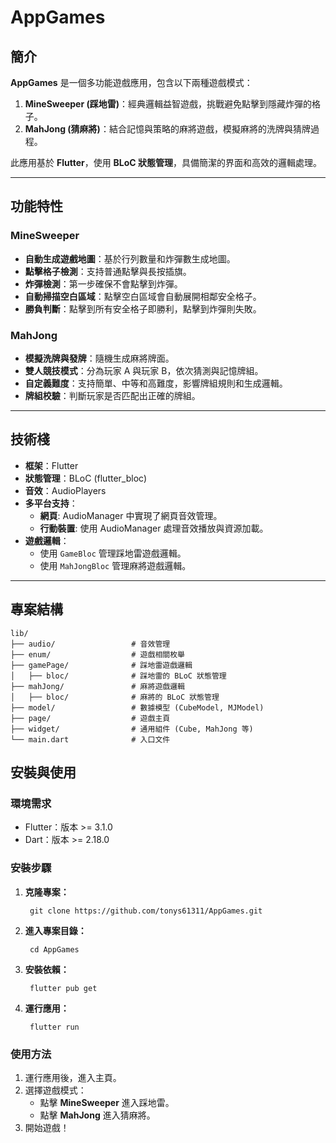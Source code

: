 # AppGames

## 簡介

**AppGames** 是一個多功能遊戲應用，包含以下兩種遊戲模式：
1. **MineSweeper (踩地雷)**：經典邏輯益智遊戲，挑戰避免點擊到隱藏炸彈的格子。
2. **MahJong (猜麻將)**：結合記憶與策略的麻將遊戲，模擬麻將的洗牌與猜牌過程。

此應用基於 **Flutter**，使用 **BLoC 狀態管理**，具備簡潔的界面和高效的邏輯處理。

---

## 功能特性

### MineSweeper
- **自動生成遊戲地圖**：基於行列數量和炸彈數生成地圖。
- **點擊格子檢測**：支持普通點擊與長按插旗。
- **炸彈檢測**：第一步確保不會點擊到炸彈。
- **自動掃描空白區域**：點擊空白區域會自動展開相鄰安全格子。
- **勝負判斷**：點擊到所有安全格子即勝利，點擊到炸彈則失敗。

### MahJong
- **模擬洗牌與發牌**：隨機生成麻將牌面。
- **雙人競技模式**：分為玩家 A 與玩家 B，依次猜測與記憶牌組。
- **自定義難度**：支持簡單、中等和高難度，影響牌組規則和生成邏輯。
- **牌組校驗**：判斷玩家是否匹配出正確的牌組。

---

## 技術棧

- **框架**：Flutter
- **狀態管理**：BLoC (flutter_bloc)
- **音效**：AudioPlayers
- **多平台支持**：
    - **網頁**: AudioManager 中實現了網頁音效管理。
    - **行動裝置**: 使用 AudioManager 處理音效播放與資源加載。
- **遊戲邏輯**：
    - 使用 `GameBloc` 管理踩地雷遊戲邏輯。
    - 使用 `MahJongBloc` 管理麻將遊戲邏輯。

---

## 專案結構

```plaintext
lib/
├── audio/                 # 音效管理
├── enum/                  # 遊戲相關枚舉
├── gamePage/              # 踩地雷遊戲邏輯
│   ├── bloc/              # 踩地雷的 BLoC 狀態管理
├── mahJong/               # 麻將遊戲邏輯
│   ├── bloc/              # 麻將的 BLoC 狀態管理
├── model/                 # 數據模型 (CubeModel, MJModel)
├── page/                  # 遊戲主頁
├── widget/                # 通用組件 (Cube, MahJong 等)
└── main.dart              # 入口文件
```

## 安裝與使用

### 環境需求
- Flutter：版本 >= 3.1.0
- Dart：版本 >= 2.18.0


### 安裝步驟
1. **克隆專案：**

        git clone https://github.com/tonys61311/AppGames.git

2. **進入專案目錄：**

        cd AppGames

3. **安裝依賴：**

        flutter pub get

4. **運行應用：**

        flutter run

### 使用方法
1. 運行應用後，進入主頁。
2. 選擇遊戲模式：
    - 點擊 **MineSweeper** 進入踩地雷。
    - 點擊 **MahJong** 進入猜麻將。
3. 開始遊戲！
